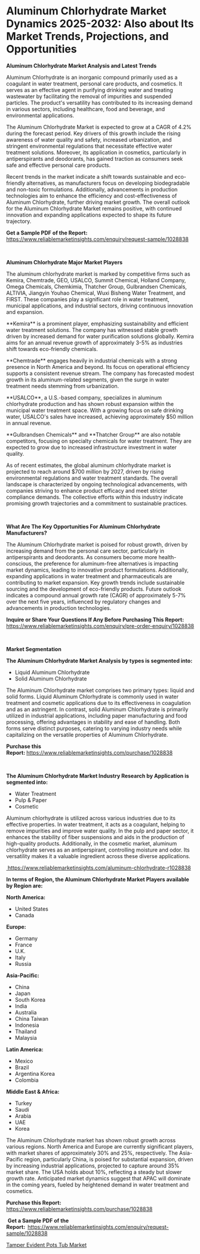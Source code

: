 <p><h1>Aluminum Chlorhydrate Market Dynamics 2025-2032: Also about Its Market Trends, Projections, and Opportunities</h1></p><p><strong>Aluminum Chlorhydrate Market Analysis and Latest Trends</strong></p>
<p><p>Aluminum Chlorhydrate is an inorganic compound primarily used as a coagulant in water treatment, personal care products, and cosmetics. It serves as an effective agent in purifying drinking water and treating wastewater by facilitating the removal of impurities and suspended particles. The product's versatility has contributed to its increasing demand in various sectors, including healthcare, food and beverage, and environmental applications.</p><p>The Aluminum Chlorhydrate Market is expected to grow at a CAGR of 4.2% during the forecast period. Key drivers of this growth include the rising awareness of water quality and safety, increased urbanization, and stringent environmental regulations that necessitate effective water treatment solutions. Moreover, its application in cosmetics, particularly in antiperspirants and deodorants, has gained traction as consumers seek safe and effective personal care products.</p><p>Recent trends in the market indicate a shift towards sustainable and eco-friendly alternatives, as manufacturers focus on developing biodegradable and non-toxic formulations. Additionally, advancements in production technologies aim to enhance the efficiency and cost-effectiveness of Aluminum Chlorhydrate, further driving market growth. The overall outlook for the Aluminum Chlorhydrate Market remains positive, with continued innovation and expanding applications expected to shape its future trajectory.</p></p>
<p><strong>Get a Sample PDF of the Report:&nbsp;</strong> <a href="https://www.reliablemarketinsights.com/enquiry/request-sample/1028838?utm_campaign=2769&utm_medium=2&utm_source=Github&utm_content=ia&utm_term=21032025&utm_id=aluminum-chlorhydrate">https://www.reliablemarketinsights.com/enquiry/request-sample/1028838</a></p>
<p>&nbsp;</p>
<p><strong>Aluminum Chlorhydrate Major Market Players</strong></p>
<p><p>The aluminum chlorhydrate market is marked by competitive firms such as Kemira, Chemtrade, GEO, USALCO, Summit Chemical, Holland Company, Omega Chemicals, Chemkimia, Thatcher Group, Gulbrandsen Chemicals, ALTIVIA, Jiangyin Youhao Chemical, Wuxi Bisheng Water Treatment, and FIRST. These companies play a significant role in water treatment, municipal applications, and industrial sectors, driving continuous innovation and expansion.</p><p>**Kemira** is a prominent player, emphasizing sustainability and efficient water treatment solutions. The company has witnessed stable growth driven by increased demand for water purification solutions globally. Kemira aims for an annual revenue growth of approximately 3-5% as industries shift towards eco-friendly chemicals.</p><p>**Chemtrade** engages heavily in industrial chemicals with a strong presence in North America and beyond. Its focus on operational efficiency supports a consistent revenue stream. The company has forecasted modest growth in its aluminum-related segments, given the surge in water treatment needs stemming from urbanization.</p><p>**USALCO**, a U.S.-based company, specializes in aluminum chlorhydrate production and has shown robust expansion within the municipal water treatment space. With a growing focus on safe drinking water, USALCO's sales have increased, achieving approximately $50 million in annual revenue.</p><p>**Gulbrandsen Chemicals** and **Thatcher Group** are also notable competitors, focusing on specialty chemicals for water treatment. They are expected to grow due to increased infrastructure investment in water quality. </p><p>As of recent estimates, the global aluminum chlorhydrate market is projected to reach around $700 million by 2027, driven by rising environmental regulations and water treatment standards. The overall landscape is characterized by ongoing technological advancements, with companies striving to enhance product efficacy and meet stricter compliance demands. The collective efforts within this industry indicate promising growth trajectories and a commitment to sustainable practices.</p></p>
<p>&nbsp;</p>
<p><strong>What Are The Key Opportunities For Aluminum Chlorhydrate Manufacturers?</strong></p>
<p><p>The Aluminum Chlorhydrate market is poised for robust growth, driven by increasing demand from the personal care sector, particularly in antiperspirants and deodorants. As consumers become more health-conscious, the preference for aluminum-free alternatives is impacting market dynamics, leading to innovative product formulations. Additionally, expanding applications in water treatment and pharmaceuticals are contributing to market expansion. Key growth trends include sustainable sourcing and the development of eco-friendly products. Future outlook indicates a compound annual growth rate (CAGR) of approximately 5-7% over the next five years, influenced by regulatory changes and advancements in production technologies.</p></p>
<p><strong>Inquire or Share Your Questions If Any Before Purchasing This Report:</strong> <a href="https://www.reliablemarketinsights.com/enquiry/pre-order-enquiry/1028838?utm_campaign=2769&utm_medium=2&utm_source=Github&utm_content=ia&utm_term=21032025&utm_id=aluminum-chlorhydrate">https://www.reliablemarketinsights.com/enquiry/pre-order-enquiry/1028838</a></p>
<p>&nbsp;</p>
<p><strong>Market Segmentation</strong></p>
<p><strong>The Aluminum Chlorhydrate Market Analysis by types is segmented into:</strong></p>
<p><ul><li>Liquid Aluminum Chlorhydrate</li><li>Solid Aluminum Chlorhydrate</li></ul></p>
<p><p>The Aluminum Chlorhydrate market comprises two primary types: liquid and solid forms. Liquid Aluminum Chlorhydrate is commonly used in water treatment and cosmetic applications due to its effectiveness in coagulation and as an astringent. In contrast, solid Aluminum Chlorhydrate is primarily utilized in industrial applications, including paper manufacturing and food processing, offering advantages in stability and ease of handling. Both forms serve distinct purposes, catering to varying industry needs while capitalizing on the versatile properties of Aluminum Chlorhydrate.</p></p>
<p><strong>Purchase this Report:&nbsp;</strong><a href="https://www.reliablemarketinsights.com/purchase/1028838?utm_campaign=2769&utm_medium=2&utm_source=Github&utm_content=ia&utm_term=21032025&utm_id=aluminum-chlorhydrate">https://www.reliablemarketinsights.com/purchase/1028838</a></p>
<p>&nbsp;</p>
<p><strong>The Aluminum Chlorhydrate Market Industry Research by Application is segmented into:</strong></p>
<p><ul><li>Water Treatment</li><li>Pulp & Paper</li><li>Cosmetic</li></ul></p>
<p><p>Aluminum chlorhydrate is utilized across various industries due to its effective properties. In water treatment, it acts as a coagulant, helping to remove impurities and improve water quality. In the pulp and paper sector, it enhances the stability of fiber suspensions and aids in the production of high-quality products. Additionally, in the cosmetic market, aluminum chlorhydrate serves as an antiperspirant, controlling moisture and odor. Its versatility makes it a valuable ingredient across these diverse applications.</p></p>
<p><a href="https://www.reliablemarketinsights.com/aluminum-chlorhydrate-r1028838?utm_campaign=2769&utm_medium=2&utm_source=Github&utm_content=ia&utm_term=21032025&utm_id=aluminum-chlorhydrate">&nbsp;https://www.reliablemarketinsights.com/aluminum-chlorhydrate-r1028838</a></p>
<p><strong>In terms of Region, the Aluminum Chlorhydrate Market Players available by Region are:</strong></p>
<p>
    <p> <strong> North America: </strong>
        <ul>
            <li>United States</li>
            <li>Canada</li>
        </ul>
        </p> 
    <p> <strong> Europe: </strong>
        <ul>
            <li>Germany</li>
            <li>France</li>
            <li>U.K.</li>
            <li>Italy</li>
            <li>Russia</li>
        </ul>
        </p> 
    <p> <strong> Asia-Pacific: </strong>
        <ul>
            <li>China</li>
            <li>Japan</li>
            <li>South Korea</li>
            <li>India</li>
            <li>Australia</li>
            <li>China Taiwan</li>
            <li>Indonesia</li>
            <li>Thailand</li>
            <li>Malaysia</li>
        </ul>
        </p> 
    <p> <strong> Latin America: </strong>
        <ul>
            <li>Mexico</li>
            <li>Brazil</li>
            <li>Argentina Korea</li>
            <li>Colombia</li>
        </ul>
        </p> 
    <p> <strong> Middle East & Africa: </strong>
        <ul>
            <li>Turkey</li>
            <li>Saudi</li>
            <li>Arabia</li>
            <li>UAE</li>
            <li>Korea</li>
        </ul>
    </p>
    </p>
<p><p>The Aluminum Chlorhydrate market has shown robust growth across various regions. North America and Europe are currently significant players, with market shares of approximately 30% and 25%, respectively. The Asia-Pacific region, particularly China, is poised for substantial expansion, driven by increasing industrial applications, projected to capture around 35% market share. The USA holds about 10%, reflecting a steady but slower growth rate. Anticipated market dynamics suggest that APAC will dominate in the coming years, fueled by heightened demand in water treatment and cosmetics.</p></p>
<p><strong>Purchase this Report: </strong><a href="https://www.reliablemarketinsights.com/purchase/1028838?utm_campaign=2769&utm_medium=2&utm_source=Github&utm_content=ia&utm_term=21032025&utm_id=aluminum-chlorhydrate">https://www.reliablemarketinsights.com/purchase/1028838</a></p>
<p>&nbsp;<strong>Get a Sample PDF of the Report:&nbsp;&nbsp;</strong><a href="https://www.reliablemarketinsights.com/enquiry/request-sample/1028838?utm_campaign=2769&utm_medium=2&utm_source=Github&utm_content=ia&utm_term=21032025&utm_id=aluminum-chlorhydrate">https://www.reliablemarketinsights.com/enquiry/request-sample/1028838</a></p>
<p><strong></strong></p>
<p><p><a href="https://github.com/organophelia8282/Market-Research-Report-List-1/blob/main/tamper-evident-pots-tub-market.md?utm_campaign=2769&utm_medium=2&utm_source=Github&utm_content=ia&utm_term=21032025&utm_id=aluminum-chlorhydrate">Tamper Evident Pots Tub Market</a></p></p>